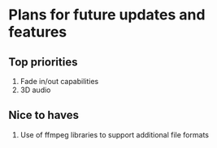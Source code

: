 # Plans for future updates and features

## Top priorities

1. Fade in/out capabilities
2. 3D audio

## Nice to haves

1. Use of ffmpeg libraries to support additional file formats
